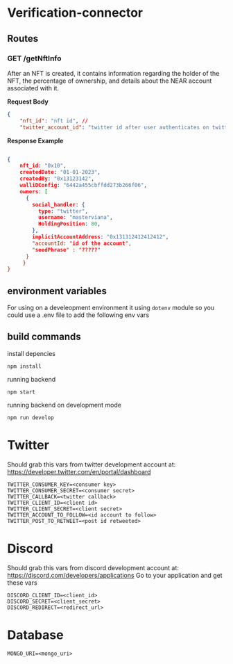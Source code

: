 # Verification-connector


## Routes

### GET /getNftInfo

After an NFT is created, it contains information regarding the holder of the NFT, the percentage of ownership, and details about the NEAR account associated with it.


**Request Body**

```json
{
    "nft_id": "nft id", //
    "twitter_account_id": "twitter id after user authenticates on twitter" // 
```

**Response Example**

```json

{
    nft_id: "0x10",
    createdDate: "01-01-2023",
    createdBy: "0x13123142",
    walliDConfig: "6442a455cbffdd273b266f06",
    owners: [
      {
        social_handler: {
          type: "twitter",
          username: "masterviana",
          HoldingPosition: 80,
        },
        implicitAccountAddress: "0x131312412412412",
        "accountId: "id of the account",
        "seedPhrase" : "?????"    
      }
     }
}

```


## environment variables

For using on a develeopment environment it using `dotenv` module so you could use a .env file to add the following env vars

## build commands

install depencies

```
npm install
```

running backend

```
npm start
```

running backend on development mode

```
npm run develop
```

# Twitter

Should grab this vars from twitter development account at: https://developer.twitter.com/en/portal/dashboard

```
TWITTER_CONSUMER_KEY=<consumer key>
TWITTER_CONSUMER_SECRET=<consumer secret>
TWITTER_CALLBACK=<twitter callback>
TWITTER_CLIENT_ID=<client id>
TWITTER_CLIENT_SECRET=<client secret>
TWITTER_ACCOUNT_TO_FOLLOW=<id account to follow>
TWITTER_POST_TO_RETWEET=<post id retweeted>
```

# Discord

Should grab this vars from discord development account at: https://discord.com/developers/applications
Go to your application and get these vars

```
DISCORD_CLIENT_ID=<client_id>
DISCORD_SECRET=<client_secret>
DISCORD_REDIRECT=<redirect_url>
```

# Database

```
MONGO_URI=<mongo_uri>
```

